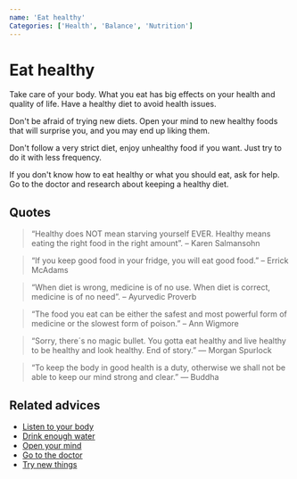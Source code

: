 ```yaml
---
name: 'Eat healthy'
Categories: ['Health', 'Balance', 'Nutrition']
---
```

# Eat healthy

Take care of your body. What you eat has big effects on your health and quality of life. Have a healthy diet to avoid health issues.

Don't be afraid of trying new diets. Open your mind to new healthy foods that will surprise you, and you may end up liking them.

Don't follow a very strict diet, enjoy unhealthy food if you want. Just try to do it with less frequency.

If you don't know how to eat healthy or what you should eat, ask for help. Go to the doctor and research about keeping a healthy diet.

## Quotes

> “Healthy does NOT mean starving yourself EVER. Healthy means eating the right food in the right amount”. – Karen Salmansohn

> “If you keep good food in your fridge, you will eat good food.” – Errick McAdams

> “When diet is wrong, medicine is of no use. When diet is correct, medicine is of no need”. – Ayurvedic Proverb

> “The food you eat can be either the safest and most powerful form of medicine or the slowest form of poison.” – Ann Wigmore

> “Sorry, there´s no magic bullet. You gotta eat healthy and live healthy to be healthy and look healthy. End of story.” ― Morgan Spurlock

> “To keep the body in good health is a duty, otherwise we shall not be able to keep our mind strong and clear.” ― Buddha

## Related advices

- [Listen to your body](../Listen%20to%20your%20body/index.md)
- [Drink enough water](../Drink%20enough%20water/index.md)
- [Open your mind](../Open%20your%20mind/index.md)
- [Go to the doctor](../Go%20to%20the%20doctor/index.md)
- [Try new things](../Try%20new%20things/index.md)